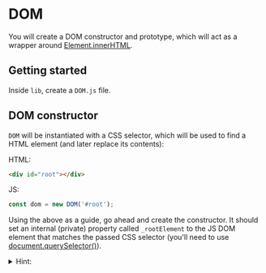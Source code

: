 # DOM

You will create a DOM constructor and prototype, which will act as a wrapper around [Element.innerHTML](https://developer.mozilla.org/en-US/docs/Web/API/Element/innerHTML).

## Getting started

Inside `lib`, create a `DOM.js` file.

## DOM constructor

`DOM` will be instantiated with a CSS selector, which will be used to find a HTML element (and later replace its contents):

HTML:

```html
<div id="root"></div>
```

JS:

```js
const dom = new DOM('#root');
```

Using the above as a guide, go ahead and create the constructor. It should set an internal (private) property called `_rootElement` to the JS DOM element that matches the passed CSS selector (you'll need to use [document.querySelector()](https://developer.mozilla.org/en-US/docs/Web/API/Element/querySelector)).

<details>
  <summary>Hint:</summary>

  ```js
  this._rootElement = document.querySelector(rootElement);
  ```

</details>

